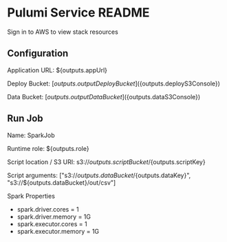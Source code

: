 # Pulumi Service README
Sign in to AWS to view stack resources

## Configuration

Application URL: ${outputs.appUrl}

Deploy Bucket: [${outputs.outputDeployBucket}](${outputs.deployS3Console})

Data Bucket: [${outputs.outputDataBucket}](${outputs.dataS3Console})

## Run Job

Name: SparkJob

Runtime role: ${outputs.role}

Script location / S3 URI: s3://${outputs.scriptBucket}/${outputs.scriptKey}

Script arguments: ["s3://${outputs.dataBucket}/${outputs.dataKey}", "s3://${outputs.dataBucket}/out/csv"]

Spark Properties
* spark.driver.cores = 1
* spark.driver.memory = 1G
* spark.executor.cores = 1
* spark.executor.memory = 1G

